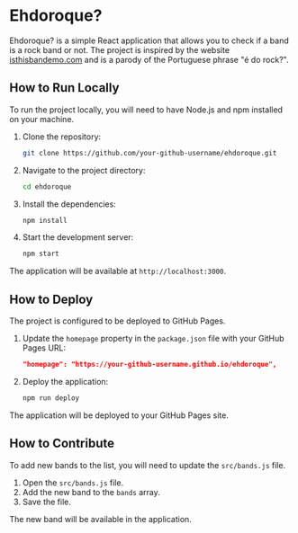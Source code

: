 # Ehdoroque?

Ehdoroque? is a simple React application that allows you to check if a band is a rock band or not. The project is inspired by the website [isthisbandemo.com](http://isthisbandemo.com/) and is a parody of the Portuguese phrase "é do rock?".

## How to Run Locally

To run the project locally, you will need to have Node.js and npm installed on your machine.

1.  Clone the repository:

    ```bash
    git clone https://github.com/your-github-username/ehdoroque.git
    ```

2.  Navigate to the project directory:

    ```bash
    cd ehdoroque
    ```

3.  Install the dependencies:

    ```bash
    npm install
    ```

4.  Start the development server:

    ```bash
    npm start
    ```

The application will be available at `http://localhost:3000`.

## How to Deploy

The project is configured to be deployed to GitHub Pages.

1.  Update the `homepage` property in the `package.json` file with your GitHub Pages URL:

    ```json
    "homepage": "https://your-github-username.github.io/ehdoroque",
    ```

2.  Deploy the application:

    ```bash
    npm run deploy
    ```

The application will be deployed to your GitHub Pages site.

## How to Contribute

To add new bands to the list, you will need to update the `src/bands.js` file.

1.  Open the `src/bands.js` file.
2.  Add the new band to the `bands` array.
3.  Save the file.

The new band will be available in the application.